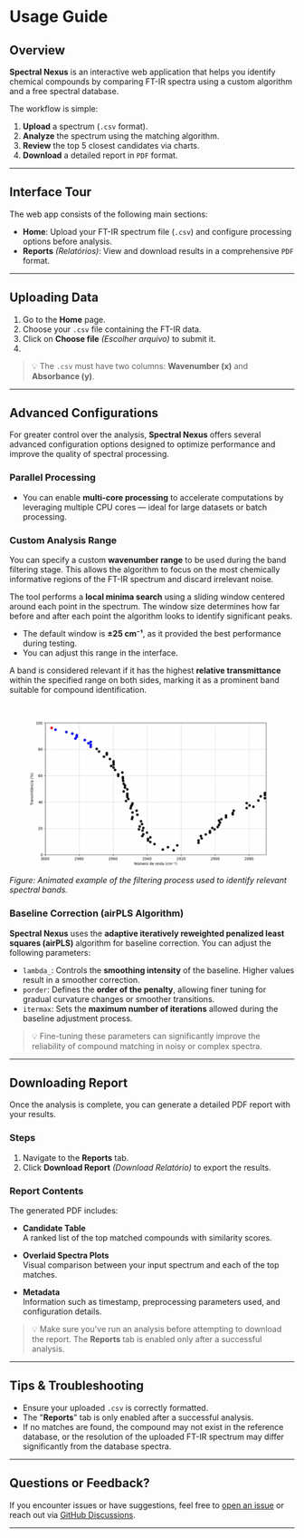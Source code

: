# Usage Guide

## Overview

**Spectral Nexus** is an interactive web application that helps you identify chemical compounds by comparing FT-IR spectra using a custom algorithm and a free spectral database.

The workflow is simple:

1. **Upload** a spectrum (`.csv` format).
2. **Analyze** the spectrum using the matching algorithm.
3. **Review** the top 5 closest candidates via charts.
4. **Download** a detailed report in `PDF` format.

---

## Interface Tour

The web app consists of the following main sections:

- **Home**: Upload your FT-IR spectrum file (`.csv`) and configure processing options before analysis.
- **Reports** _(Relatórios)_: View and download results in a comprehensive `PDF` format.

---

## Uploading Data

1. Go to the **Home** page.
2. Choose your `.csv` file containing the FT-IR data.
3. Click on **Choose file** _(Escolher arquivo)_ to submit it.
4. 

> 💡 The `.csv` must have two columns: **Wavenumber (x)** and **Absorbance (y)**.

---

## Advanced Configurations

For greater control over the analysis, **Spectral Nexus** offers several advanced configuration options designed to optimize performance and improve the quality of spectral processing.

### Parallel Processing

- You can enable **multi-core processing** to accelerate computations by leveraging multiple CPU cores — ideal for large datasets or batch processing.

### Custom Analysis Range

You can specify a custom **wavenumber range** to be used during the band filtering stage. This allows the algorithm to focus on the most chemically informative regions of the FT-IR spectrum and discard irrelevant noise.

The tool performs a **local minima search** using a sliding window centered around each point in the spectrum. The window size determines how far before and after each point the algorithm looks to identify significant peaks.

- The default window is **±25 cm⁻¹**, as it provided the best performance during testing.
- You can adjust this range in the interface.

A band is considered relevant if it has the highest **relative transmittance** within the specified range on both sides, marking it as a prominent band suitable for compound identification.

![example](assets/images/animation_filtragem.gif)
*Figure: Animated example of the filtering process used to identify relevant spectral bands.*

### Baseline Correction (airPLS Algorithm)

**Spectral Nexus** uses the **adaptive iteratively reweighted penalized least squares (airPLS)** algorithm for baseline correction. You can adjust the following parameters:

- `lambda_`: Controls the **smoothing intensity** of the baseline. Higher values result in a smoother correction.
- `porder`: Defines the **order of the penalty**, allowing finer tuning for gradual curvature changes or smoother transitions.
- `itermax`: Sets the **maximum number of iterations** allowed during the baseline adjustment process.

> 💡 Fine-tuning these parameters can significantly improve the reliability of compound matching in noisy or complex spectra.

---

## Downloading Report

Once the analysis is complete, you can generate a detailed PDF report with your results.

### Steps

1. Navigate to the **Reports** tab.
2. Click **Download Report** _(Download Relatório)_ to export the results.

### Report Contents

The generated PDF includes:

- **Candidate Table**  
  A ranked list of the top matched compounds with similarity scores.

- **Overlaid Spectra Plots**  
  Visual comparison between your input spectrum and each of the top matches.

- **Metadata**  
  Information such as timestamp, preprocessing parameters used, and configuration details.

> 💡 Make sure you've run an analysis before attempting to download the report. The **Reports** tab is enabled only after a successful analysis.

---

## Tips & Troubleshooting

- Ensure your uploaded `.csv` is correctly formatted.
- The "**Reports**" tab is only enabled after a successful analysis.
- If no matches are found, the compound may not exist in the reference database, or the resolution of the uploaded FT-IR spectrum may differ significantly from the database spectra.

---

## Questions or Feedback?

If you encounter issues or have suggestions, feel free to [open an issue](https://github.com/jgmotta98/spectral-nexus/issues) or reach out via [GitHub Discussions](https://github.com/jgmotta98/spectral-nexus/discussions).

---
